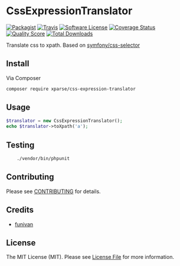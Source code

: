 # CssExpressionTranslator

[![Packagist](https://img.shields.io/packagist/v/xparse/css-expression-translator.svg?style=flat-square)](https://packagist.org/packages/xparse/css-expression-translator)
[![Travis](https://img.shields.io/travis/xparse/CssExpressionTranslator/master.svg?style=flat-square)](https://travis-ci.org/xparse/CssExpressionTranslator)
[![Software License](https://img.shields.io/badge/license-MIT-brightgreen.svg?style=flat-square)](LICENSE.md)
[![Coverage Status](https://img.shields.io/scrutinizer/coverage/g/xparse/CssExpressionTranslator.svg?style=flat-square)](https://scrutinizer-ci.com/g/xparse/CssExpressionTranslator/code-structure)
[![Quality Score](https://img.shields.io/scrutinizer/g/xparse/CssExpressionTranslator.svg?style=flat-square)](https://scrutinizer-ci.com/g/xparse/CssExpressionTranslator)
[![Total Downloads](https://img.shields.io/packagist/dt/xparse/css-expression-translator.svg?style=flat-square)](https://packagist.org/packages/xparse/css-expression-translator)

Translate css to xpath. Based on [symfony/css-selector](https://github.com/symfony/css-selector)


## Install

Via Composer

``` bash
composer require xparse/css-expression-translator
```

## Usage

``` php
$translator = new CssExpressionTranslator();
echo $translator->toXpath('a');
```

## Testing

``` bash
    ./vendor/bin/phpunit
```

## Contributing

Please see [CONTRIBUTING](https://github.com/Xparse/CssExpressionTranslator/blob/master/CONTRIBUTING.md) for details.


## Credits

- [funivan](https://github.com/funivan)

## License

The MIT License (MIT). Please see [License File](LICENSE.md) for more information.
